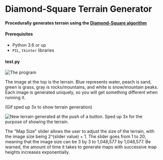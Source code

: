
# Diamond-Square Terrain Generator
#### Procedurally generates terrain using the [Diamond-Square algorithm](https://en.wikipedia.org/wiki/Diamond-square_algorithm)


#### Prerequisites
 * Python 3.6 or up
 * `PIL`, `tkinter` libraries

#### test.py

![The program](https://cdn.discordapp.com/attachments/690652979036028929/838970063301640213/unknown.png)

The image at the top is the terrain. Blue represents water, peach is sand, green is grass, gray is rocks/mountains, and white is snow/mountain peaks. Each image is generated uniquely, so you will get something different when running it. 

(Gif sped up 3x to show terrain generation)

![New terrain generated at the push of a button. Sped up 3x for the purpose of showing the terrain.](https://cdn.discordapp.com/attachments/690652979036028929/839327224724848700/button2.gif)

The "Map Size" slider allows the user to adjust the size of the terrain, with the image size being 2^(slider value) + 1. The slider goes from 1 to 20, meaning that the image size can be 3 by 3 to 1,048,577 by 1,048,577. Be warned, the amount of time it takes to generate maps with successive map heights increases exponentially. 
